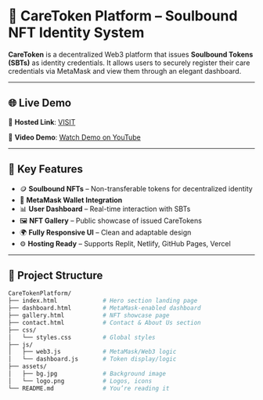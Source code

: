 # 💠 CareToken Platform – Soulbound NFT Identity System

**CareToken** is a decentralized Web3 platform that issues **Soulbound Tokens (SBTs)** as identity credentials. It allows users to securely register their care credentials via MetaMask and view them through an elegant dashboard.

---

## 🌐 Live Demo

🚀 **Hosted Link**: [VISIT](https://051012fa-70ae-4e5a-a138-64e8ef22cef6-00-hjhbmmk8mz5f.picard.repl.co/)  

🎥 **Video Demo**: [Watch Demo on YouTube](https://www.youtube.com/watch?v=erAYn5LiqR4)


---

## 🧠 Key Features

- 🪙 **Soulbound NFTs** – Non-transferable tokens for decentralized identity
- 🔐 **MetaMask Wallet Integration**
- 📊 **User Dashboard** – Real-time interaction with SBTs
- 🖼️ **NFT Gallery** – Public showcase of issued CareTokens
- 🌍 **Fully Responsive UI** – Clean and adaptable design
- ⚙️ **Hosting Ready** – Supports Replit, Netlify, GitHub Pages, Vercel

---

## 📁 Project Structure

```bash
CareTokenPlatform/
├── index.html             # Hero section landing page
├── dashboard.html         # MetaMask-enabled dashboard
├── gallery.html           # NFT showcase page
├── contact.html           # Contact & About Us section
├── css/
│   └── styles.css         # Global styles
├── js/
│   ├── web3.js            # MetaMask/Web3 logic
│   └── dashboard.js       # Token display/logic
├── assets/
│   ├── bg.jpg             # Background image
│   └── logo.png           # Logos, icons
└── README.md              # You’re reading it

